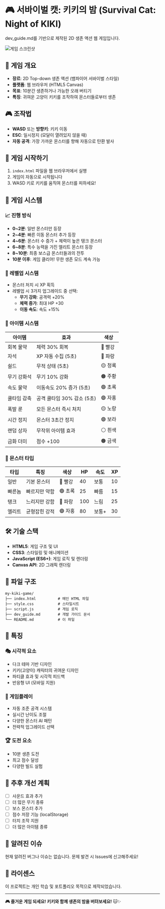# 🎮 서바이벌 캣: 키키의 밤 (Survival Cat: Night of KIKI)

dev_guide.md를 기반으로 제작된 2D 생존 액션 웹 게임입니다.

![게임 스크린샷](https://via.placeholder.com/800x400/001122/ffffff?text=Survival+Cat%3A+Night+of+KIKI)

## 🎯 게임 개요

- **장르**: 2D Top-down 생존 액션 (뱀파이어 서바이벌 스타일)
- **플랫폼**: 웹 브라우저 (HTML5 Canvas)
- **목표**: 10분간 생존하거나 가능한 오래 버티기
- **특징**: 귀여운 고양이 키키를 조작하여 몬스터들로부터 생존

## 🎮 조작법

- **WASD** 또는 **방향키**: 키키 이동
- **ESC**: 일시정지 (모달이 열려있지 않을 때)
- **자동 공격**: 가장 가까운 몬스터를 향해 자동으로 탄환 발사

## 🚀 게임 시작하기

1. `index.html` 파일을 웹 브라우저에서 실행
2. 게임이 자동으로 시작됩니다
3. WASD 키로 키키를 움직여 몬스터를 피하세요!

## 🎲 게임 시스템

### 📈 진행 방식
- **0~2분**: 일반 몬스터만 등장
- **2~4분**: 빠른 이동 몬스터 추가 등장
- **4~6분**: 몬스터 수 증가 + 체력이 높은 탱크 몬스터
- **6~8분**: 특수 능력을 가진 엘리트 몬스터 등장
- **8~10분**: 최종 보스급 몬스터들과의 전투
- **10분 이후**: 게임 클리어! 무한 생존 모드 계속 가능

### 🎯 레벨업 시스템
- 몬스터 처치 시 XP 획득
- 레벨업 시 3가지 업그레이드 중 선택:
  - **무기 강화**: 공격력 +20%
  - **체력 증가**: 최대 HP +30
  - **이동 속도**: 속도 +15%

### 🎁 아이템 시스템

| 아이템 | 효과 | 색상 |
|--------|------|------|
| 회복 물약 | 체력 30% 회복 | 🔴 빨강 |
| 자석 | XP 자동 수집 (5초) | 🔵 파랑 |
| 쉴드 | 무적 상태 (5초) | 🟡 청록 |
| 무기 강화석 | 무기 10% 강화 | 🟠 주황 |
| 속도 물약 | 이동속도 20% 증가 (5초) | 🟢 초록 |
| 쿨타임 감축 | 공격 쿨타임 30% 감소 (5초) | 🟣 자홍 |
| 폭발 룬 | 모든 몬스터 즉시 처치 | 🟡 노랑 |
| 시간 정지 | 몬스터 3초간 정지 | 🟣 보라 |
| 랜덤 상자 | 무작위 아이템 효과 | ⚪ 흰색 |
| 금화 더미 | 점수 +100 | 🟠 금색 |

### 👾 몬스터 타입

| 타입 | 특징 | 색상 | HP | 속도 | XP |
|------|------|------|----|----|-----|
| 일반 | 기본 몬스터 | 🔴 빨강 | 40 | 보통 | 10 |
| 빠른놈 | 빠르지만 약함 | 🟢 초록 | 25 | 빠름 | 15 |
| 탱크 | 느리지만 강함 | 🔵 파랑 | 100 | 느림 | 25 |
| 엘리트 | 균형잡힌 강적 | 🟣 자홍 | 80 | 보통+ | 30 |

## 🛠️ 기술 스택

- **HTML5**: 게임 구조 및 UI
- **CSS3**: 스타일링 및 애니메이션
- **JavaScript (ES6+)**: 게임 로직 및 렌더링
- **Canvas API**: 2D 그래픽 렌더링

## 📁 파일 구조

```
my-kiki-game/
├── index.html          # 메인 HTML 파일
├── style.css           # 스타일시트
├── script.js           # 게임 로직
├── dev_guide.md        # 개발 가이드 문서
└── README.md           # 이 파일
```

## 🎨 특징

### 🎭 시각적 요소
- 다크 테마 기반 디자인
- 키키(고양이) 캐릭터의 귀여운 디자인
- 파티클 효과 및 시각적 피드백
- 반응형 UI (모바일 지원)

### 🎵 게임플레이
- 자동 조준 공격 시스템
- 실시간 난이도 조절
- 다양한 몬스터 AI 패턴
- 전략적 업그레이드 선택

### 🏆 도전 요소
- 10분 생존 도전
- 최고 점수 달성
- 다양한 빌드 실험

## 🔧 추후 개선 계획

- [ ] 사운드 효과 추가
- [ ] 더 많은 무기 종류
- [ ] 보스 몬스터 추가
- [ ] 점수 저장 기능 (localStorage)
- [ ] 터치 조작 지원
- [ ] 더 많은 아이템 종류

## 🐛 알려진 이슈

현재 알려진 버그나 이슈는 없습니다. 문제 발견 시 Issues에 신고해주세요!

## 📄 라이센스

이 프로젝트는 개인 학습 및 포트폴리오 목적으로 제작되었습니다.

---

**🎮 즐거운 게임 되세요! 키키와 함께 생존의 밤을 버텨보세요!** 🐱✨

